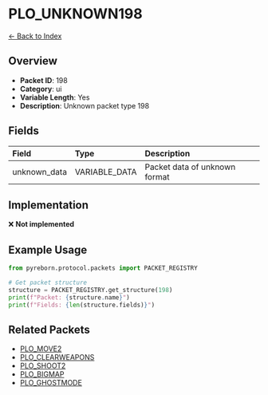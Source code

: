 # PLO_UNKNOWN198

[← Back to Index](../index.md)

## Overview

- **Packet ID**: 198
- **Category**: ui
- **Variable Length**: Yes
- **Description**: Unknown packet type 198

## Fields

| Field | Type | Description |
|:------|:-----|:------------|
| unknown_data | VARIABLE_DATA | Packet data of unknown format |

## Implementation

❌ **Not implemented**

## Example Usage

```python
from pyreborn.protocol.packets import PACKET_REGISTRY

# Get packet structure
structure = PACKET_REGISTRY.get_structure(198)
print(f"Packet: {structure.name}")
print(f"Fields: {len(structure.fields)}")
```

## Related Packets

- [PLO_MOVE2](PLO_MOVE2.md)
- [PLO_CLEARWEAPONS](PLO_CLEARWEAPONS.md)
- [PLO_SHOOT2](PLO_SHOOT2.md)
- [PLO_BIGMAP](PLO_BIGMAP.md)
- [PLO_GHOSTMODE](PLO_GHOSTMODE.md)
